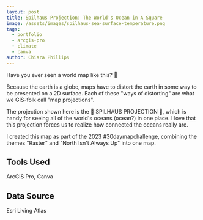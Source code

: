 ```yaml
---
layout: post
title: Spilhaus Projection: The World's Ocean in A Square
image: /assets/images/spilhaus-sea-surface-temperature.png
tags:
  - portfolio
  - arcgis-pro
  - climate
  - canva
author: Chiara Phillips
---
```


Have you ever seen a world map like this? 🔎

Because the earth is a globe, maps have to distort the earth in some way to be presented on a 2D surface. Each of these "ways of distorting" are what we GIS-folk call "map projections".

The projection shown here is the 🌊 SPILHAUS PROJECTION 🌊, which is handy for seeing all of the world's oceans (ocean?) in one place. I love that this projection forces us to realize how connected the oceans really are.

I created this map as part of the 2023 #30daymapchallenge, combining the themes "Raster" and "North Isn't Always Up" into one map.

## Tools Used
ArcGIS Pro, Canva

## Data Source
Esri Living Atlas
